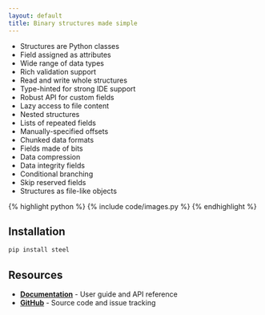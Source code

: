 ```yaml
---
layout: default
title: Binary structures made simple
---
```


<div id="hero" class="container border border-dark-subtle rounded-4 text-bg-light">
    <div class="row align-items-start">
        <div class="col-4 gx-0 align-self-stretch">
            <ul class="list-group list-group-flush">
                <li class="list-group-item"><i class="bi bi-check-lg"></i>Structures are Python classes</li>
                <li class="list-group-item"><i class="bi bi-check-lg"></i>Field assigned as attributes</li>
                <li class="list-group-item"><i class="bi bi-check-lg"></i>Wide range of data types</li>
                <li class="list-group-item"><i class="bi bi-check-lg"></i>Rich validation support</li>
                <li class="list-group-item"><i class="bi bi-check-lg"></i>Read and write whole structures</li>
                <li class="list-group-item"><i class="bi bi-check-lg"></i>Type-hinted for strong IDE support</li>
                <li class="list-group-item"><i class="bi bi-check-lg"></i>Robust API for custom fields</li>
                <li class="list-group-item coming-soon">Lazy access to file content</li>
                <li class="list-group-item coming-soon">Nested structures</li>
                <li class="list-group-item coming-soon">Lists of repeated fields</li>
                <li class="list-group-item coming-soon">Manually-specified offsets</li>
                <li class="list-group-item coming-soon">Chunked data formats</li>
                <li class="list-group-item coming-soon">Fields made of bits</li>
                <li class="list-group-item coming-soon">Data compression</li>
                <li class="list-group-item coming-soon">Data integrity fields</li>
                <li class="list-group-item coming-soon">Conditional branching</li>
                <li class="list-group-item coming-soon">Skip reserved fields</li>
                <li class="list-group-item coming-soon">Structures as file-like objects</li>
            </ul>
        </div>
        <div class="col-8 gx-0 align-self-stretch border-start rounded-end-4">
{% highlight python %}
{% include code/images.py %}
{% endhighlight %}
        </div>
    </div>
</div>

## Installation

```bash
pip install steel
```

## Resources

- [**Documentation**](https://docs.importsteel.org/) - User guide and API reference
- [**GitHub**](https://github.com/importsteel/steel) - Source code and issue tracking
